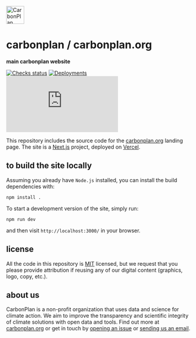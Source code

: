 <p align="left" >
<picture>
  <source media="(prefers-color-scheme: dark)" srcset="https://carbonplan-assets.s3.amazonaws.com/monogram/light-small.png">
  <img alt="CarbonPlan monogram." height="48" src="https://carbonplan-assets.s3.amazonaws.com/monogram/dark-small.png">
</picture>
</p>

# carbonplan / carbonplan.org

**main carbonplan website**

[![Checks status](https://img.shields.io/github/checks-status/carbonplan/carbonplan.org/main?style=flat)](https://github.com/carbonplan/carbonplan.org/actions/workflows/main.yml)
[![Deployments](https://img.shields.io/github/deployments/carbonplan/carbonplan.org/production?label=vercel&style=flat)](https://github.com/carbonplan/carbonplan.org/deployments)
[![License](https://img.shields.io/github/license/carbonplan/carbonplan.org?style=flat)](https://github.com/carbonplan/carbonplan.org/blob/main/LICENSE)

This repository includes the source code for the [carbonplan.org](https://carbonplan.org/) landing page. The site is a [Next.js](https://nextjs.org/) project, deployed on [Vercel](https://vercel.com/).

## to build the site locally

Assuming you already have `Node.js` installed, you can install the build dependencies with:

```shell
npm install .
```

To start a development version of the site, simply run:

```shell
npm run dev
```

and then visit `http://localhost:3000/` in your browser.

## license

All the code in this repository is [MIT](https://choosealicense.com/licenses/mit/) licensed, but we request that you please provide attribution if reusing any of our digital content (graphics, logo, copy, etc.).

## about us

CarbonPlan is a non-profit organization that uses data and science for climate action. We aim to improve the transparency and scientific integrity of climate solutions with open data and tools. Find out more at [carbonplan.org](https://carbonplan.org/) or get in touch by [opening an issue](https://github.com/carbonplan/carbonplan.org/issues/new) or [sending us an email](mailto:hello@carbonplan.org).

